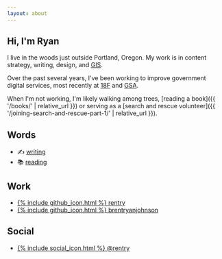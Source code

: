```yaml
---
layout: about
---
```


## Hi, I'm Ryan

I live in the woods just outside Portland, Oregon. My work is in content strategy, writing, design, and [GIS](https://en.wikipedia.org/wiki/Geographic_information_science).

Over the past several years, I've been working to improve government digital services, most recently at [18F](https://18f.gsa.gov/) and [GSA](https://www.gsa.gov/). 

When I'm not working, I'm likely walking among trees, [reading a book]({{ '/books/' | relative_url }}) or serving as a [search and rescue volunteer]({{ '/joining-search-and-rescue-part-1/' | relative_url }}).

## Words
<ul class="contact-list">
    <li>✍️ <a href="/posts">writing</a></li>
    <li>📚 <a href="/books">reading</a></li>
</ul>

## Work
<ul class="contact-list">
    <li><a href="https://github.com/rentry">{% include github_icon.html %} rentry</a></li>
    <li><a href="https://github.com/brentryanjohnson">{% include github_icon.html %} brentryanjohnson</a></li>
</ul>

## Social
<ul class="contact-list">
    <li><a rel="me" href="https://hachyderm.io/@rentry">{% include social_icon.html %} @rentry</a></li>
</ul>